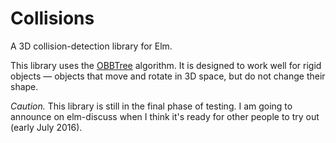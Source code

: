 Collisions
==========

A 3D collision-detection library for Elm.

This library uses the [OBBTree](http://gamma.cs.unc.edu/SSV/obb.pdf) algorithm. It is designed to work well for rigid objects &mdash; objects that move and rotate in 3D space, but do not change their shape.

*Caution.* This library is still in the final phase of testing. I am going to announce on elm-discuss when I think it's ready for other people to try out (early July 2016).